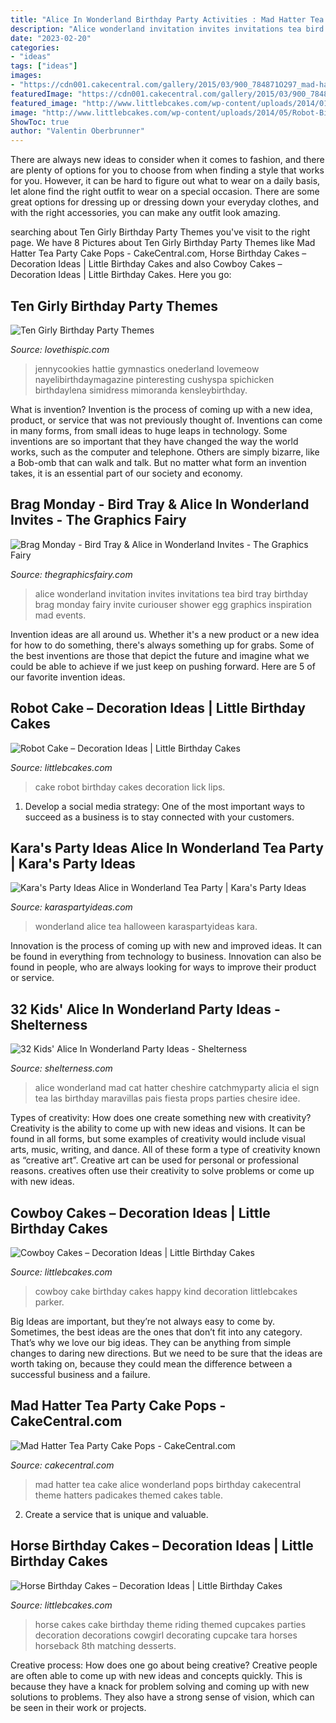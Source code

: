 ```yaml
---
title: "Alice In Wonderland Birthday Party Activities : Mad Hatter Tea Party Cake Pops"
description: "Alice wonderland invitation invites invitations tea bird tray birthday brag monday fairy invite curiouser shower egg graphics inspiration mad events"
date: "2023-02-20"
categories:
- "ideas"
tags: ["ideas"]
images:
- "https://cdn001.cakecentral.com/gallery/2015/03/900_784871O297_mad-hatter-tea-party-cake-pops.jpg"
featuredImage: "https://cdn001.cakecentral.com/gallery/2015/03/900_784871O297_mad-hatter-tea-party-cake-pops.jpg"
featured_image: "http://www.littlebcakes.com/wp-content/uploads/2014/01/Horse-Cake-Decorations.jpg"
image: "http://www.littlebcakes.com/wp-content/uploads/2014/05/Robot-Birthday-Cake.jpg"
ShowToc: true
author: "Valentin Oberbrunner"
---
```



There are always new ideas to consider when it comes to fashion, and there are plenty of options for you to choose from when finding a style that works for you. However, it can be hard to figure out what to wear on a daily basis, let alone find the right outfit to wear on a special occasion. There are some great options for dressing up or dressing down your everyday clothes, and with the right accessories, you can make any outfit look amazing.

	

		
searching about Ten Girly Birthday Party Themes you've visit to the right page. We have 8 Pictures about Ten Girly Birthday Party Themes like Mad Hatter Tea Party Cake Pops - CakeCentral.com, Horse Birthday Cakes – Decoration Ideas | Little Birthday Cakes and also Cowboy Cakes – Decoration Ideas | Little Birthday Cakes. Here you go:
		
    
## Ten Girly Birthday Party Themes

<img loading=lazy src="https://www.lovethispic.com/uploaded_images/blogs/Ten-Girly-Birthday-Party-Themes-186-11.jpg" onerror="this.onerror=null;this.src='https://tse4.mm.bing.net/th?id=OIP.EFSkK1qdzfI35wlfywmZpQHaO0&amp;pid=15.1';" alt="Ten Girly Birthday Party Themes">

_Source: lovethispic.com_

>jennycookies hattie gymnastics onederland lovemeow nayelibirthdaymagazine pinteresting cushyspa spichicken birthdaylena simidress mimoranda kensleybirthday. 

	

What is invention?
Invention is the process of coming up with a new idea, product, or service that was not previously thought of. Inventions can come in many forms, from small ideas to huge leaps in technology. Some inventions are so important that they have changed the way the world works, such as the computer and telephone. Others are simply bizarre, like a Bob-omb that can walk and talk. But no matter what form an invention takes, it is an essential part of our society and economy.

    
## Brag Monday - Bird Tray &amp; Alice In Wonderland Invites - The Graphics Fairy

<img loading=lazy src="https://thegraphicsfairy.com/wp-content/uploads/blogger/-yVapxpIWpw4/TojyF66dEYI/AAAAAAAAOP4/uX3iB_kYX5A/s1600/alice+invites.jpg" onerror="this.onerror=null;this.src='https://tse4.mm.bing.net/th?id=OIP.4Rub8AlUCIjf0vu76xtrfQHaM-&amp;pid=15.1';" alt="Brag Monday - Bird Tray &amp; Alice in Wonderland Invites - The Graphics Fairy">

_Source: thegraphicsfairy.com_

>alice wonderland invitation invites invitations tea bird tray birthday brag monday fairy invite curiouser shower egg graphics inspiration mad events. 

	

Invention ideas are all around us. Whether it's a new product or a new idea for how to do something, there's always something up for grabs. Some of the best inventions are those that depict the future and imagine what we could be able to achieve if we just keep on pushing forward. Here are 5 of our favorite invention ideas.

    
## Robot Cake – Decoration Ideas | Little Birthday Cakes

<img loading=lazy src="http://www.littlebcakes.com/wp-content/uploads/2014/05/Robot-Birthday-Cake.jpg" onerror="this.onerror=null;this.src='https://tse4.mm.bing.net/th?id=OIP.K7yJJDC-DxtfnEQCrlxhdwHaJ4&amp;pid=15.1';" alt="Robot Cake – Decoration Ideas | Little Birthday Cakes">

_Source: littlebcakes.com_

>cake robot birthday cakes decoration lick lips. 

	

1. Develop a social media strategy: One of the most important ways to succeed as a business is to stay connected with your customers.

    
## Kara&#039;s Party Ideas Alice In Wonderland Tea Party | Kara&#039;s Party Ideas

<img loading=lazy src="http://karaspartyideas.com/wp-content/uploads/2017/11/Alice-in-Wonderland-Halloween-Tea-Party15.jpeg" onerror="this.onerror=null;this.src='https://tse2.mm.bing.net/th?id=OIP.oztHUt70CDzwzgLrSEwbpAHaLG&amp;pid=15.1';" alt="Kara&#039;s Party Ideas Alice in Wonderland Tea Party | Kara&#039;s Party Ideas">

_Source: karaspartyideas.com_

>wonderland alice tea halloween karaspartyideas kara. 

	

Innovation is the process of coming up with new and improved ideas. It can be found in everything from technology to business. Innovation can also be found in people, who are always looking for ways to improve their product or service.

    
## 32 Kids&#039; Alice In Wonderland Party Ideas - Shelterness

<img loading=lazy src="http://i.shelterness.com/2016/10/09-Cheshire-Cat-sign.jpg" onerror="this.onerror=null;this.src='https://tse4.mm.bing.net/th?id=OIP.m9VglRumkI4ZwY3FUk2snAHaJ4&amp;pid=15.1';" alt="32 Kids&#039; Alice In Wonderland Party Ideas - Shelterness">

_Source: shelterness.com_

>alice wonderland mad cat hatter cheshire catchmyparty alicia el sign tea las birthday maravillas pais fiesta props parties chesire idee. 

	

Types of creativity: How does one create something new with creativity?
Creativity is the ability to come up with new ideas and visions. It can be found in all forms, but some examples of creativity would include visual arts, music, writing, and dance. All of these form a type of creativity known as “creative art”. Creative art can be used for personal or professional reasons. creatives often use their creativity to solve problems or come up with new ideas.

    
## Cowboy Cakes – Decoration Ideas | Little Birthday Cakes

<img loading=lazy src="http://www.littlebcakes.com/wp-content/uploads/2014/02/Cowboy-Cake.jpg" onerror="this.onerror=null;this.src='https://tse1.mm.bing.net/th?id=OIP.xTADRv11sYCvkGf27jbytAHaJ4&amp;pid=15.1';" alt="Cowboy Cakes – Decoration Ideas | Little Birthday Cakes">

_Source: littlebcakes.com_

>cowboy cake birthday cakes happy kind decoration littlebcakes parker. 

	

Big Ideas are important, but they’re not always easy to come by. Sometimes, the best ideas are the ones that don’t fit into any category. That’s why we love our big ideas. They can be anything from simple changes to daring new directions. But we need to be sure that the ideas are worth taking on, because they could mean the difference between a successful business and a failure.

    
## Mad Hatter Tea Party Cake Pops - CakeCentral.com

<img loading=lazy src="https://cdn001.cakecentral.com/gallery/2015/03/900_784871O297_mad-hatter-tea-party-cake-pops.jpg" onerror="this.onerror=null;this.src='https://tse1.mm.bing.net/th?id=OIP.kzryqH3DW3yk7MEndijBrgHaJ4&amp;pid=15.1';" alt="Mad Hatter Tea Party Cake Pops - CakeCentral.com">

_Source: cakecentral.com_

>mad hatter tea cake alice wonderland pops birthday cakecentral theme hatters padicakes themed cakes table. 

	

2. Create a service that is unique and valuable.

    
## Horse Birthday Cakes – Decoration Ideas | Little Birthday Cakes

<img loading=lazy src="http://www.littlebcakes.com/wp-content/uploads/2014/01/Horse-Cake-Decorations.jpg" onerror="this.onerror=null;this.src='https://tse3.mm.bing.net/th?id=OIP.4Ac7tCyMWtoXCQ7ok_iQRQHaKV&amp;pid=15.1';" alt="Horse Birthday Cakes – Decoration Ideas | Little Birthday Cakes">

_Source: littlebcakes.com_

>horse cakes cake birthday theme riding themed cupcakes parties decoration decorations cowgirl decorating cupcake tara horses horseback 8th matching desserts. 

	

Creative process: How does one go about being creative?
Creative people are often able to come up with new ideas and concepts quickly. This is because they have a knack for problem solving and coming up with new solutions to problems. They also have a strong sense of vision, which can be seen in their work or projects.

